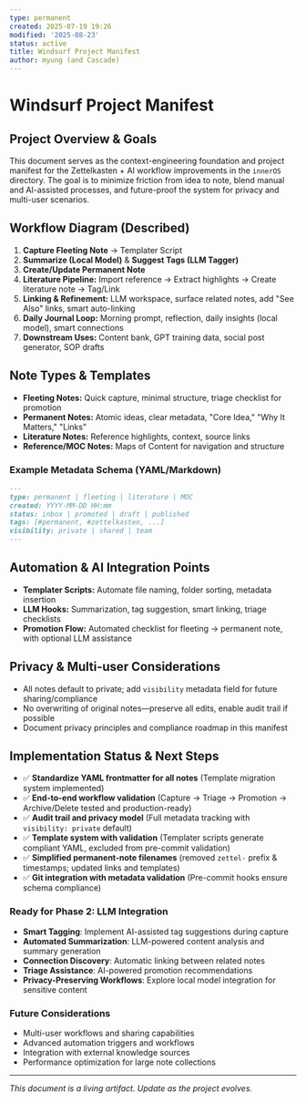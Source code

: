```yaml
---
type: permanent
created: 2025-07-19 19:26
modified: '2025-08-23'
status: active
title: Windsurf Project Manifest
author: myung (and Cascade)
---
```

# Windsurf Project Manifest

## Project Overview & Goals
This document serves as the context-engineering foundation and project manifest for the Zettelkasten + AI workflow improvements in the `innerOS` directory. The goal is to minimize friction from idea to note, blend manual and AI-assisted processes, and future-proof the system for privacy and multi-user scenarios.

## Workflow Diagram (Described)
1. **Capture Fleeting Note** → Templater Script
2. **Summarize (Local Model)** & **Suggest Tags (LLM Tagger)**
3. **Create/Update Permanent Note**
4. **Literature Pipeline:** Import reference → Extract highlights → Create literature note → Tag/Link
5. **Linking & Refinement:** LLM workspace, surface related notes, add "See Also" links, smart auto-linking
6. **Daily Journal Loop:** Morning prompt, reflection, daily insights (local model), smart connections
7. **Downstream Uses:** Content bank, GPT training data, social post generator, SOP drafts

## Note Types & Templates
- **Fleeting Notes:** Quick capture, minimal structure, triage checklist for promotion
- **Permanent Notes:** Atomic ideas, clear metadata, "Core Idea," "Why It Matters," "Links"
- **Literature Notes:** Reference highlights, context, source links
- **Reference/MOC Notes:** Maps of Content for navigation and structure

### Example Metadata Schema (YAML/Markdown)
```markdown
---
type: permanent | fleeting | literature | MOC
created: YYYY-MM-DD HH:mm
status: inbox | promoted | draft | published
tags: [#permanent, #zettelkasten, ...]
visibility: private | shared | team
---
```

## Automation & AI Integration Points
- **Templater Scripts:** Automate file naming, folder sorting, metadata insertion
- **LLM Hooks:** Summarization, tag suggestion, smart linking, triage checklists
- **Promotion Flow:** Automated checklist for fleeting → permanent note, with optional LLM assistance

## Privacy & Multi-user Considerations
- All notes default to private; add `visibility` metadata field for future sharing/compliance
- No overwriting of original notes—preserve all edits, enable audit trail if possible
- Document privacy principles and compliance roadmap in this manifest

## Implementation Status & Next Steps
- ✅ **Standardize YAML frontmatter for all notes** (Template migration system implemented)
- ✅ **End-to-end workflow validation** (Capture → Triage → Promotion → Archive/Delete tested and production-ready)
- ✅ **Audit trail and privacy model** (Full metadata tracking with `visibility: private` default)
- ✅ **Template system with validation** (Templater scripts generate compliant YAML, excluded from pre-commit validation)
- ✅ **Simplified permanent-note filenames** (removed `zettel-` prefix & timestamps; updated links and templates)
- ✅ **Git integration with metadata validation** (Pre-commit hooks ensure schema compliance)

### Ready for Phase 2: LLM Integration
- **Smart Tagging**: Implement AI-assisted tag suggestions during capture
- **Automated Summarization**: LLM-powered content analysis and summary generation
- **Connection Discovery**: Automatic linking between related notes
- **Triage Assistance**: AI-powered promotion recommendations
- **Privacy-Preserving Workflows**: Explore local model integration for sensitive content

### Future Considerations
- Multi-user workflows and sharing capabilities
- Advanced automation triggers and workflows
- Integration with external knowledge sources
- Performance optimization for large note collections

---

_This document is a living artifact. Update as the project evolves._
